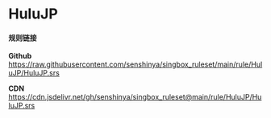 # HuluJP

#### 规则链接

**Github**
https://raw.githubusercontent.com/senshinya/singbox_ruleset/main/rule/HuluJP/HuluJP.srs

**CDN**
https://cdn.jsdelivr.net/gh/senshinya/singbox_ruleset@main/rule/HuluJP/HuluJP.srs